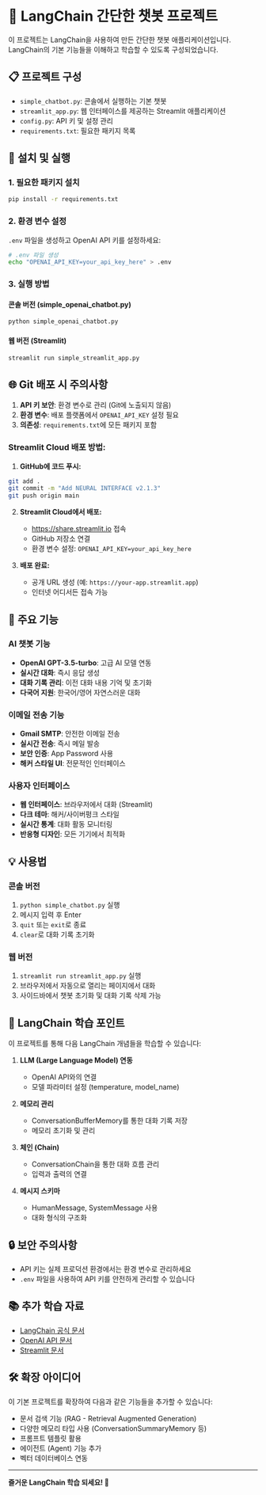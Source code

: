 # 🤖 LangChain 간단한 챗봇 프로젝트

이 프로젝트는 LangChain을 사용하여 만든 간단한 챗봇 애플리케이션입니다. LangChain의 기본 기능들을 이해하고 학습할 수 있도록 구성되었습니다.

## 📋 프로젝트 구성

- `simple_chatbot.py`: 콘솔에서 실행하는 기본 챗봇
- `streamlit_app.py`: 웹 인터페이스를 제공하는 Streamlit 애플리케이션
- `config.py`: API 키 및 설정 관리
- `requirements.txt`: 필요한 패키지 목록

## 🚀 설치 및 실행

### 1. 필요한 패키지 설치

```bash
pip install -r requirements.txt
```

### 2. 환경 변수 설정

`.env` 파일을 생성하고 OpenAI API 키를 설정하세요:

```bash
# .env 파일 생성
echo "OPENAI_API_KEY=your_api_key_here" > .env
```

### 3. 실행 방법

#### 콘솔 버전 (simple_openai_chatbot.py)
```bash
python simple_openai_chatbot.py
```

#### 웹 버전 (Streamlit)
```bash
streamlit run simple_streamlit_app.py
```

## 🌐 Git 배포 시 주의사항

1. **API 키 보안**: 환경 변수로 관리 (Git에 노출되지 않음)
2. **환경 변수**: 배포 플랫폼에서 `OPENAI_API_KEY` 설정 필요
3. **의존성**: `requirements.txt`에 모든 패키지 포함

### **Streamlit Cloud 배포 방법:**

1. **GitHub에 코드 푸시:**
```bash
git add .
git commit -m "Add NEURAL INTERFACE v2.1.3"
git push origin main
```

2. **Streamlit Cloud에서 배포:**
   - https://share.streamlit.io 접속
   - GitHub 저장소 연결
   - 환경 변수 설정: `OPENAI_API_KEY=your_api_key_here`

3. **배포 완료:**
   - 공개 URL 생성 (예: `https://your-app.streamlit.app`)
   - 인터넷 어디서든 접속 가능

## 🔧 주요 기능

### AI 챗봇 기능
- **OpenAI GPT-3.5-turbo**: 고급 AI 모델 연동
- **실시간 대화**: 즉시 응답 생성
- **대화 기록 관리**: 이전 대화 내용 기억 및 초기화
- **다국어 지원**: 한국어/영어 자연스러운 대화

### 이메일 전송 기능
- **Gmail SMTP**: 안전한 이메일 전송
- **실시간 전송**: 즉시 메일 발송
- **보안 인증**: App Password 사용
- **해커 스타일 UI**: 전문적인 인터페이스

### 사용자 인터페이스
- **웹 인터페이스**: 브라우저에서 대화 (Streamlit)
- **다크 테마**: 해커/사이버펑크 스타일
- **실시간 통계**: 대화 활동 모니터링
- **반응형 디자인**: 모든 기기에서 최적화

## 💡 사용법

### 콘솔 버전
1. `python simple_chatbot.py` 실행
2. 메시지 입력 후 Enter
3. `quit` 또는 `exit`로 종료
4. `clear`로 대화 기록 초기화

### 웹 버전
1. `streamlit run streamlit_app.py` 실행
2. 브라우저에서 자동으로 열리는 페이지에서 대화
3. 사이드바에서 챗봇 초기화 및 대화 기록 삭제 가능

## 🎯 LangChain 학습 포인트

이 프로젝트를 통해 다음 LangChain 개념들을 학습할 수 있습니다:

1. **LLM (Large Language Model) 연동**
   - OpenAI API와의 연결
   - 모델 파라미터 설정 (temperature, model_name)

2. **메모리 관리**
   - ConversationBufferMemory를 통한 대화 기록 저장
   - 메모리 초기화 및 관리

3. **체인 (Chain)**
   - ConversationChain을 통한 대화 흐름 관리
   - 입력과 출력의 연결

4. **메시지 스키마**
   - HumanMessage, SystemMessage 사용
   - 대화 형식의 구조화

## 🔒 보안 주의사항

- API 키는 실제 프로덕션 환경에서는 환경 변수로 관리하세요
- `.env` 파일을 사용하여 API 키를 안전하게 관리할 수 있습니다

## 📚 추가 학습 자료

- [LangChain 공식 문서](https://python.langchain.com/)
- [OpenAI API 문서](https://platform.openai.com/docs)
- [Streamlit 문서](https://docs.streamlit.io/)

## 🛠️ 확장 아이디어

이 기본 프로젝트를 확장하여 다음과 같은 기능들을 추가할 수 있습니다:

- 문서 검색 기능 (RAG - Retrieval Augmented Generation)
- 다양한 메모리 타입 사용 (ConversationSummaryMemory 등)
- 프롬프트 템플릿 활용
- 에이전트 (Agent) 기능 추가
- 벡터 데이터베이스 연동

---

**즐거운 LangChain 학습 되세요! 🎉**

